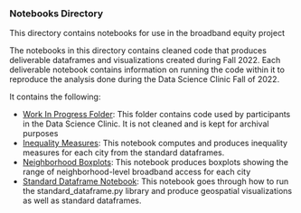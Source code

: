 ### Notebooks Directory

This directory contains notebooks for use in the broadband equity project

The notebooks in this directory contains cleaned code that produces deliverable dataframes and visualizations created during Fall 2022. Each deliverable notebook contains information on running the code within it to reproduce the analysis done during the Data Science Clinic Fall of 2022.

It contains the following:
+ [Work In Progress Folder](notebooks/wip): This folder contains code used by participants in the Data Science Clinic. It is not cleaned and is kept for archival purposes
+ [Inequality Measures](inequality_measures.ipynb): This notebook computes and produces inequality measures for each city from the standard dataframes.
+ [Neighborhood Boxplots](neighborhood_boxplots.ipynb): This notebook produces boxplots showing the range of neighborhood-level broadband access for each city
+ [Standard Dataframe Notebook](standard_df_notebook.ipynb): This notebook goes through how to run the standard_dataframe.py library and produce geospatial visualizations as well as standard dataframes.